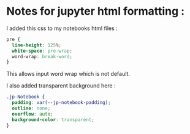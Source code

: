 # Notes for jupyter html formatting :

I added this css to my notebooks html files :

```css
pre {
  line-height: 125%;
  white-space: pre-wrap;
  word-wrap: break-word;
}
```

This allows input word wrap which is not default.

I also added transparent background here :

```css
.jp-Notebook {
  padding: var(--jp-notebook-padding);
  outline: none;
  overflow: auto;
  background-color: transparent;
}
```
